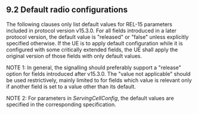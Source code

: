 ## 9.2 Default radio configurations

The following clauses only list default values for REL-15 parameters
included in protocol version v15.3.0. For all fields introduced in a
later protocol version, the default value is \"released\" or \"false\"
unless explicitly specified otherwise. If the UE is to apply default
configuration while it is configured with some critically extended
fields, the UE shall apply the original version of those fields with
only default values.

NOTE 1: In general, the signalling should preferably support a
\"release\" option for fields introduced after v15.3.0. The \"value not
applicable\" should be used restrictively, mainly limited to for fields
which value is relevant only if another field is set to a value other
than its default.

NOTE 2: For parameters in *ServingCellConfig*, the default values are
specified in the corresponding specification.